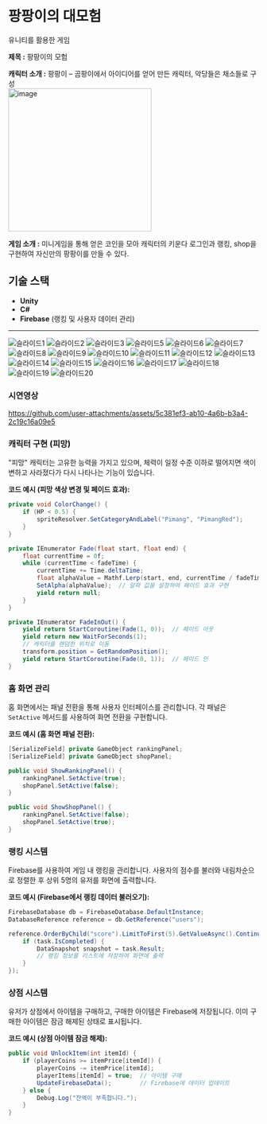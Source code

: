 
# 팡팡이의 대모험
유니티를 활용한 게임

**제목 :**  팡팡이의 모험

**캐릭터 소개 :** 팡팡이 – 곰팡이에서 아이디어를 얻어 만든 캐릭터, 악당들은 채소들로 구성    
<img width="288" alt="image" src="https://github.com/user-attachments/assets/3a06d28c-499a-44e7-b5b7-037c598f7bc9">

**게임 소개 :** 미니게임을 통해 얻은 코인을 모아 캐릭터의 키운다
	   로그인과 랭킹, shop을 구현하여 자신만의 팡팡이를 만들 수 있다.
    
## 기술 스택
- **Unity**
- **C#**
- **Firebase** (랭킹 및 사용자 데이터 관리)

---

![슬라이드1](https://github.com/user-attachments/assets/3a8e451f-e8ae-4db2-bc9c-9d9fcd778cb5)
![슬라이드2](https://github.com/user-attachments/assets/d7285f69-8c19-465e-bf34-6b3d8e047448)
![슬라이드3](https://github.com/user-attachments/assets/515473c3-5978-4b99-ad1d-8d5c11c32221)
![슬라이드5](https://github.com/user-attachments/assets/b77a83ec-28de-4585-b680-e47655a9345c)
![슬라이드6](https://github.com/user-attachments/assets/b14ac4ae-7a76-41d7-a91d-f290df57b071)
![슬라이드7](https://github.com/user-attachments/assets/3ed20be7-7c7b-41ef-a2c1-412f067dffa5)
![슬라이드8](https://github.com/user-attachments/assets/1589b9b9-16b5-4837-8b62-4886b8070d18)
![슬라이드9](https://github.com/user-attachments/assets/f0caa96b-2502-44ee-a526-1fecbfc7c955)
![슬라이드10](https://github.com/user-attachments/assets/bcd2fd16-831e-4e54-95c4-67c29f6cdd20)
![슬라이드11](https://github.com/user-attachments/assets/fbe58919-0209-47c3-87e4-3c7600692101)
![슬라이드12](https://github.com/user-attachments/assets/18511149-f42f-451f-b435-f353b90cd2c8)
![슬라이드13](https://github.com/user-attachments/assets/2bae4c91-e5a8-41fb-ad4a-9399c06868ac)
![슬라이드14](https://github.com/user-attachments/assets/8b8e9e27-179a-44e7-8012-9ce9a779ed97)
![슬라이드15](https://github.com/user-attachments/assets/54151051-5d00-4aea-8eca-66aa822027ac)
![슬라이드16](https://github.com/user-attachments/assets/ca52fd68-5819-484d-b1ce-29ee78d62c54)
![슬라이드17](https://github.com/user-attachments/assets/660d3133-ddd1-48a4-8e74-a3018b93c96b)
![슬라이드18](https://github.com/user-attachments/assets/6560824f-ce49-4e5f-9d10-4ab65edb1ca5)
![슬라이드19](https://github.com/user-attachments/assets/e5968f62-55ab-46d0-8c54-e9a8d2c21e55)
![슬라이드20](https://github.com/user-attachments/assets/696bbeb6-691e-41d2-afba-f4d3396f0148)


### 시연영상
https://github.com/user-attachments/assets/5c381ef3-ab10-4a6b-b3a4-2c19c16a09e5

### 캐릭터 구현 (피망)
"피망" 캐릭터는 고유한 능력을 가지고 있으며, 체력이 일정 수준 이하로 떨어지면 색이 변하고 사라졌다가 다시 나타나는 기능이 있습니다. 

**코드 예시 (피망 색상 변경 및 페이드 효과):**
```csharp
private void ColorChange() {
    if (HP < 0.5) {
        spriteResolver.SetCategoryAndLabel("Pimang", "PimangRed");
    }
}

private IEnumerator Fade(float start, float end) {
    float currentTime = 0f;
    while (currentTime < fadeTime) {
        currentTime += Time.deltaTime;
        float alphaValue = Mathf.Lerp(start, end, currentTime / fadeTime);
        SetAlpha(alphaValue);  // 알파 값을 설정하여 페이드 효과 구현
        yield return null;
    }
}

private IEnumerator FadeInOut() {
    yield return StartCoroutine(Fade(1, 0));  // 페이드 아웃
    yield return new WaitForSeconds(1);
    // 캐릭터를 랜덤한 위치로 이동
    transform.position = GetRandomPosition();
    yield return StartCoroutine(Fade(0, 1));  // 페이드 인
}
```

### 홈 화면 관리
홈 화면에서는 패널 전환을 통해 사용자 인터페이스를 관리합니다. 각 패널은 `SetActive` 메서드를 사용하여 화면 전환을 구현합니다.

**코드 예시 (홈 화면 패널 전환):**
```csharp
[SerializeField] private GameObject rankingPanel;
[SerializeField] private GameObject shopPanel;

public void ShowRankingPanel() {
    rankingPanel.SetActive(true);
    shopPanel.SetActive(false);
}

public void ShowShopPanel() {
    rankingPanel.SetActive(false);
    shopPanel.SetActive(true);
}
```

### 랭킹 시스템
Firebase를 사용하여 게임 내 랭킹을 관리합니다. 사용자의 점수를 불러와 내림차순으로 정렬한 후 상위 5명의 유저를 화면에 출력합니다.

**코드 예시 (Firebase에서 랭킹 데이터 불러오기):**
```csharp
FirebaseDatabase db = FirebaseDatabase.DefaultInstance;
DatabaseReference reference = db.GetReference("users");

reference.OrderByChild("score").LimitToFirst(5).GetValueAsync().ContinueWith(task => {
    if (task.IsCompleted) {
        DataSnapshot snapshot = task.Result;
        // 랭킹 정보를 리스트에 저장하여 화면에 출력
    }
});
```

### 상점 시스템
유저가 상점에서 아이템을 구매하고, 구매한 아이템은 Firebase에 저장됩니다. 이미 구매한 아이템은 잠금 해제된 상태로 표시됩니다.

**코드 예시 (상점 아이템 잠금 해제):**
```csharp
public void UnlockItem(int itemId) {
    if (playerCoins >= itemPrice[itemId]) {
        playerCoins -= itemPrice[itemId];
        playerItems[itemId] = true;  // 아이템 구매
        UpdateFirebaseData();        // Firebase에 데이터 업데이트
    } else {
        Debug.Log("잔액이 부족합니다.");
    }
}
```

